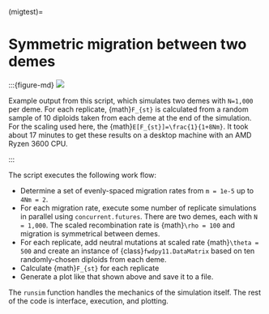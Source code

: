 (migtest)=

# Symmetric migration between two demes

:::{figure-md}
<img src="../images/migtest.png">

Example output from this script, which simulates two demes
with `N=1,000` per deme.  For each replicate, {math}`F_{st}`
is calculated from a random sample of 10 diploids taken
from each deme at the end of the simulation. For the scaling
used here, the {math}`E[F_{st}]=\frac{1}{1+8Nm}`.  It took
about 17 minutes to get these results on a desktop machine
with an AMD Ryzen 3600 CPU.

:::

The script executes the following work flow:

* Determine a set of evenly-spaced migration rates from
  `m = 1e-5` up to `4Nm = 2`.
* For each migration rate, execute some number of replicate
  simulations in parallel using `concurrent.futures`.
  There are two demes, each with `N = 1,000`.
  The scaled recombination rate is {math}`\rho = 100` and migration
  is symmetrical between demes.
* For each replicate, add neutral mutations at scaled
  rate {math}`\theta = 500` and create an instance
  of {class}`fwdpy11.DataMatrix` based on ten
  randomly-chosen diploids from each deme.
* Calculate {math}`F_{st}` for each replicate
* Generate a plot like that shown above and save it to a file.

The `runsim` function handles the mechanics of the simulation itself.
The rest of the code is interface, execution, and plotting.

```{literalinclude} ../../examples/discrete_demography/migtest.py

```


